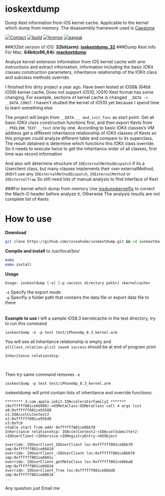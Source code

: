 # ioskextdump
Dump Kext information from iOS kernel cache. Applicable to the kernel which dump from memory. The disassembly framework used is [Capstone](http://www.capstone-engine.org/)

[![Contact](https://img.shields.io/badge/contact-@cocoahuke-fbb52b.svg?style=flat)](https://twitter.com/cocoahuke) [![build](https://travis-ci.org/cocoahuke/ioskextdump.svg?branch=master)](https://travis-ci.org/cocoahuke/ioskextdump) [![license](https://img.shields.io/badge/license-MIT-blue.svg)](https://github.com/cocoahuke/ioskextdump/blob/master/LICENSE) [![paypal](https://img.shields.io/badge/Donate-PayPal-039ce0.svg)](https://www.paypal.com/cgi-bin/webscr?cmd=_s-xclick&hosted_button_id=EQDXSYW8Z23UY)

###32bit version of iOS:
**32bit(arm):  [ioskextdump_32](https://github.com/cocoahuke/ioskextdump_32)**
###Dump Kext info For Mac:
**64bit(x86_64):  [mackextdump](https://github.com/cocoahuke/mackextdump)**

Analyze kernel extension information from iOS kernel cache with arm instructions and extract information, information including the basic IOKit classes construction parameters, inheritance relationship of the IOKit class and subclass methods override.

I finished this dirty project a year ago. Have been tested at iOS8& (64bit iOS9) kernel cache, Does not support iOS10, iOS10 Kext format has some changing, For example, sections of kernel cache is changed `__DATA -> __DATA_CONST`. I haven't studied the kernel of iOS10 yet because I spend time to learn something else

The project will begin from `__DATA.__ mod_init_func` as start point. Get all basic IOKit class construction functions first, and then export Kexts from `__PRELINK_TEXT.__text` one by one. According to basic IOKit classes’s VM address get a different inheritance relationship of IOKit classes of Kexts so this program could analyze different table and compare to its superclass, The result obtained is determine which functions this IOKit class override.
So it needs to execute twice to get the inheritance order of all classes, first time was record information

And also will determine structure of `IOExternalMethodDispatch` if its a Userclient class, but many classes implements their own externalMethod, didn’t use any `IOExternalMethodDispatch`, `IOExternalMethod` or `IOExternalTrap`
 So still need lots of manual analysis to find interface of Kext

###For kernel which dump from memory
Use [iosdumpkernelfix](https://github.com/cocoahuke/iosdumpkernelfix) to correct the Mach-O header before analyze it, Otherwise The analysis results are not complete list of Kexts

# How to use

**Download**
```bash
git clone https://github.com/cocoahuke/ioskextdump.git && cd ioskextdump
```
**Compile and install** to /usr/local/bin/

```bash
make
make install
```
**Usage**
```
Usage: ioskextdump [-e] [-p <access directory path>] <kernelcache>
```
`-e` Specify the export mode  
`-p` Specifiy a folder path that contains the data file or export data file to there  
<br>  
**Example to use**
I left a sample iOS8.3 kernelcache in the test directory, try to run this command  
```
ioskextdump -e -p test test/iPhone6p_8.3_kernel.arm
```
You will see all Inheritance relationship is empty and `allClass_relation.plist saved success` should be at end of program print  
```
Inheritance relationship:
```
<br>

Then try same command removes `-e`
```
ioskextdump -p test test/iPhone6p_8.3_kernel.arm
```
ioskextdump will print contain lists of inheritance and override functions:
```
******** 3:com.apple.iokit.IOAcceleratorFamily2 *******
(0xffffff801ce66998)->OSMetaClass:OSMetaClass call 4 args list
x0:0xffffff801ce93588
x1:IOAccelCLContext2
x2:0xffffff801ce935d8
x3:0xfc8
vtable start from addr 0xffffff801ce8bb70
Inheritance relationship: IOAccelContext2->IOAccelSubmitter2->IOUserClient->IOService->IORegistryEntry->OSObject

override: IOUserClient_IOUserClient loc:0xffffff801ce8bb70 imp:0xffffff801ce66818
override: IOUserClient_~IOUserClient loc:0xffffff801ce8bb78 imp:0xffffff801ce6681c
override: IOUserClient_getMetaClass loc:0xffffff801ce8bba8 imp:0xffffff801ce66834
override: IOUserClient_free loc:0xffffff801ce8bbd8 imp:0xffffff801ce68618
...
```
Any question just Email me
